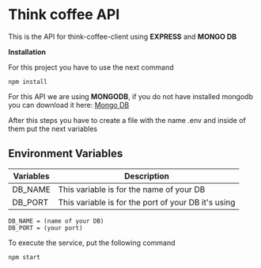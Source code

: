 # Think coffee API
This is the API for think-coffee-client using **EXPRESS** and **MONGO DB**

**Installation**

For this project you have to use the next command

```
npm install 
```

For this API we are using **MONGODB**, if you do not have installed mongodb you can download it here: [Mongo DB](https://www.mongodb.com/download-center?jmp=nav#community)

After this steps you have to create a file with the name .env and inside of them put the next variables

## Environment Variables

|  Variables  |  Description  |
| ----------- | ------------- |
|   DB_NAME   | This variable is for the name of your DB            |
|   DB_PORT   | This variable is for the port of your DB it's using |

```
DB_NAME = (name of your DB)
DB_PORT = (your port)
```

To execute the service, put the following command

```
npm start
```